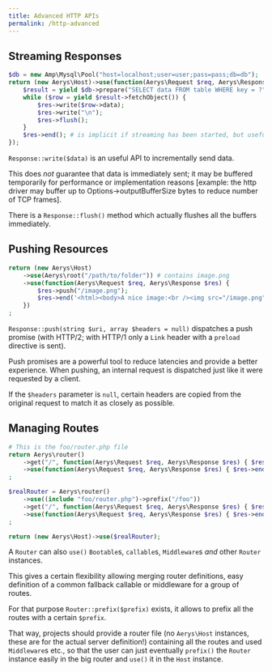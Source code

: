```yaml
---
title: Advanced HTTP APIs
permalink: /http-advanced
---
```

## Streaming Responses

```php
$db = new Amp\Mysql\Pool("host=localhost;user=user;pass=pass;db=db");
return (new Aerys\Host)->use(function(Aerys\Request $req, Aerys\Response $res) use ($db) {
    $result = yield $db->prepare("SELECT data FROM table WHERE key = ?", [$req->getParam("key") ?? "default"]);
    while ($row = yield $result->fetchObject()) {
        $res->write($row->data);
        $res->write("\n");
        $res->flush();
    }
    $res->end(); # is implicit if streaming has been started, but useful to signal end of data to wait on other things now
});
```

`Response::write($data)` is an useful API to incrementally send data.

This does *not* guarantee that data is immediately sent; it may be buffered temporarily for performance or implementation reasons [example: the http driver may buffer up to Options->outputBufferSize bytes to reduce number of TCP frames].

There is a `Response::flush()` method which actually flushes all the buffers immediately.

## Pushing Resources

```php
return (new Aerys\Host)
    ->use(Aerys\root("/path/to/folder")) # contains image.png
    ->use(function(Aerys\Request $req, Aerys\Response $res) {
        $res->push("/image.png");
        $res->end('<html><body>A nice image:<br /><img src="/image.png" /></body></html>');
    })
;
```

`Response::push(string $uri, array $headers = null)` dispatches a push promise (with HTTP/2; with HTTP/1 only a `Link` header with a `preload` directive is sent).

Push promises are a powerful tool to reduce latencies and provide a better experience. When pushing, an internal request is dispatched just like it were requested by a client.

If the `$headers` parameter is `null`, certain headers are copied from the original request to match it as closely as possible.

## Managing Routes

```php
# This is the foo/router.php file
return Aerys\router()
    ->get("/", function(Aerys\Request $req, Aerys\Response $res) { $res->end("to-be-prefixed root"); })
    ->use(function(Aerys\Request $req, Aerys\Response $res) { $res->end("fallback route, only for this router"); }))
;
```

```php
$realRouter = Aerys\router()
    ->use((include "foo/router.php")->prefix("/foo"))
    ->get("/", function(Aerys\Request $req, Aerys\Response $res) { $res->end("real root"); })
    ->use(function(Aerys\Request $req, Aerys\Response $res) { $res->end("general fallback route"); }))
;

return (new Aerys\Host)->use($realRouter);
```

A `Router` can also `use()` `Bootable`s, `callable`s, `Middleware`s _and_ other `Router` instances.

This gives a certain flexibility allowing merging router definitions, easy definition of a common fallback callable or middleware for a group of routes.

For that purpose `Router::prefix($prefix)` exists, it allows to prefix all the routes with a certain `$prefix`.

That way, projects should provide a router file (no `Aerys\Host` instances, these are for the actual server definition!) containing all the routes and used `Middleware`s etc., so that the user can just eventually `prefix()` the `Router` instance easily in the big router and `use()` it in the `Host` instance.